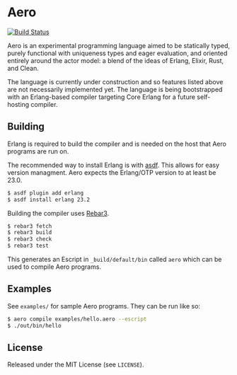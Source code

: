 # Aero

[![Build Status](https://www.travis-ci.com/aerolang/aero.svg?branch=master)](https://www.travis-ci.com/aerolang/aero)

Aero is an experimental programming language aimed to be statically typed,
purely functional with uniqueness types and eager evaluation, and oriented
entirely around the actor model: a blend of the ideas of Erlang, Elixir, Rust,
and Clean.

The language is currently under construction and so features listed above are
not necessarily implemented yet. The language is being bootstrapped with an
Erlang-based compiler targeting Core Erlang for a future self-hosting compiler.

## Building

Erlang is required to build the compiler and is needed on the host that Aero
programs are run on.

The recommended way to install Erlang is with [asdf](https://asdf-vm.com). This
allows for easy version managment. Aero expects the Erlang/OTP version to at
least be 23.0.

```sh
$ asdf plugin add erlang
$ asdf install erlang 23.2
```

Building the compiler uses [Rebar3](https://rebar3.org).

```sh
$ rebar3 fetch
$ rebar3 build
$ rebar3 check
$ rebar3 test
```

This generates an Escript in `_build/default/bin` called `aero` which can be
used to compile Aero programs.

## Examples

See `examples/` for sample Aero programs. They can be run like so:

```sh
$ aero compile examples/hello.aero --escript
$ ./out/bin/hello
```

## License

Released under the MIT License (see `LICENSE`).
